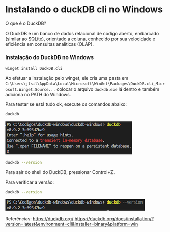 # Instalando o duckDB cli no Windows

O que é o DuckDB?

O DuckDB é um banco de dados relacional de código aberto, embarcado (similar ao SQLite), orientado a coluna, conhecido por sua velocidade e eficiência em consultas analíticas (OLAP). 

### Instalação do DuckDB no Windows

``` bash copy
winget install DuckDB.cli
```

Ao efetuar a instalação pelo winget, ele cria uma pasta em `C:\Users\jlsil\AppData\Local\Microsoft\WinGet\Packages\DuckDB.cli_Microsoft.Winget.Source...` colocar o arquivo `duckdb.exe` lá dentro e também adiciona no PATH do Windows.

Para testar se está tudo ok, execute os comandos abaixo:

``` bash copy
duckdb
```
![Alt text](image.png)

``` bash copy
duckdb --version
```
Para sair do shell do DuckDB, pressionar Control+Z.

Para verificar a versão:

``` bash copy
duckdb --version
```
![Alt text](image-1.png)


Referências:
https://duckdb.org/
https://duckdb.org/docs/installation/?version=latest&environment=cli&installer=binary&platform=win

